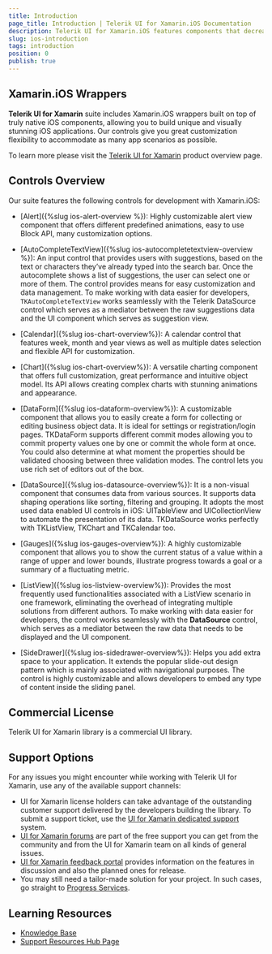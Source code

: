 ```yaml
---
title: Introduction
page_title: Introduction | Telerik UI for Xamarin.iOS Documentation
description: Telerik UI for Xamarin.iOS features components that decrease development time and help teams build stunning iOS apps.
slug: ios-introduction
tags: introduction
position: 0
publish: true
---
```


## Xamarin.iOS Wrappers

**Telerik UI for Xamarin** suite includes Xamarin.iOS wrappers built on top of truly native iOS components, allowing you to build unique and visually stunning iOS applications. Our controls give you great customization flexibility to accommodate as many app scenarios as possible. 

To learn more please visit the [ Telerik UI for Xamarin](http://www.telerik.com/xamarin-ui) product overview page.

## Controls Overview

Our suite features the following controls for development with Xamarin.iOS:

* [Alert]({%slug ios-alert-overview %}): Highly customizable alert view component that offers different predefined animations, easy to use Block API, many customization options. 

* [AutoCompleteTextView]({%slug ios-autocompletetextview-overview %}): An input control that provides users with suggestions, based on the text or characters they’ve already typed into the search bar. Once the autocomplete shows a list of suggestions, the user can select one or more of them. The control provides means for easy customization and data management. To make working with data easier for developers, <code>TKAutoCompleteTextView</code> works seamlessly with the Telerik DataSource control which serves as a mediator between the raw suggestions data and the UI component which serves as suggestion view.

* [Calendar]({%slug ios-chart-overview%}): A calendar control that features week, month and year views as well as multiple dates selection and flexible API for customization.

* [Chart]({%slug ios-chart-overview%}): A versatile charting component that offers full customization, great performance and intuitive object model. Its API allows creating complex charts with stunning animations and appearance.

* [DataForm]({%slug ios-dataform-overview%}): A customizable component that allows you to easily create a form for collecting or editing business object data. It is ideal for settings or registration/login pages. TKDataForm supports different commit modes allowing you to commit property values one by one or commit the whole form at once. You could also determine at what moment the properties should be validated choosing between three validation modes. The control lets you use rich set of editors out of the box. 

* [DataSource]({%slug ios-datasource-overview%}): It is a non-visual component that consumes data from various sources. It supports data shaping operations like sorting, filtering and grouping. It adopts the most used data enabled UI controls in iOS: UITableView and UICollectionView to automate the presentation of its data. TKDataSource works perfectly with TKListView, TKChart and TKCalendar too.

* [Gauges]({%slug ios-gauges-overview%}): A highly customizable component that allows you to show the current status of a value within a range of upper and lower bounds, illustrate progress towards a goal or a summary of a fluctuating metric. 

* [ListView]({%slug ios-listview-overview%}): Provides the most frequently used functionalities associated with a ListView scenario in one framework, eliminating the overhead of integrating multiple solutions from different authors. To make working with data easier for developers, the control works seamlessly with the **DataSource** control, which serves as a mediator between the raw data that needs to be displayed and the UI component. 

* [SideDrawer]({%slug ios-sidedrawer-overview%}): Helps you add extra space to your application. It extends the popular slide-out design pattern which is mainly associated with navigational purposes. The control is highly customizable and allows developers to embed any type of content inside the sliding panel.

## Commercial License

Telerik UI for Xamarin library is a commercial UI library.

## Support Options

For any issues you might encounter while working with Telerik UI for Xamarin, use any of the available support channels:

* UI for Xamarin license holders can take advantage of the outstanding customer support delivered by the developers building the library. To submit a support ticket, use the [UI for Xamarin dedicated support](https://www.telerik.com/account/support-tickets?pid=1534) system.
* [UI for Xamarin forums](https://www.telerik.com/forums/xamarin) are part of the free support you can get from the community and from the UI for Xamarin team on all kinds of general issues.
* [UI for Xamarin feedback portal](https://feedback.telerik.com/xamarin) provides information on the features in discussion and also the planned ones for release.
* You may still need a tailor-made solution for your project. In such cases, go straight to [Progress Services](https://www.progress.com/services).

## Learning Resources

* [Knowledge Base](https://docs.telerik.com/devtools/xamarin/knowledge-base)
* [Support Resources Hub Page](https://www.telerik.com/support/xamarin-ui)

